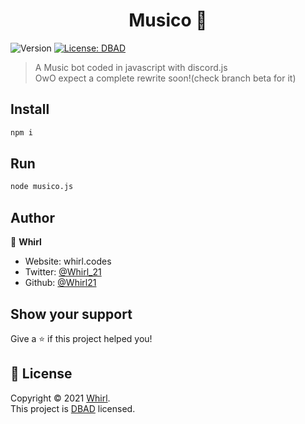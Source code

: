 <h1 align="center">Musico 🎵</h1>
<p>
  <img alt="Version" src="https://img.shields.io/badge/version-1.5.0-blue.svg?cacheSeconds=2592000" />
  <a href="dbad-license.org" target="_blank">
    <img alt="License: DBAD" src="https://img.shields.io/badge/License-DBAD-yellow.svg" />
  </a>
   
</p>

> A Music bot coded in javascript with discord.js<Br>
  > OwO expect a complete rewrite soon!(check branch beta for it)

## Install

```sh
npm i
```

## Run 

```sh
node musico.js
```

## Author

👤 **Whirl**

* Website: whirl.codes
* Twitter: [@Whirl\_21](https://twitter.com/Whirl\_21)
* Github: [@Whirl21](https://github.com/Whirl21)

## Show your support

Give a ⭐️ if this project helped you!

## 📝 License

Copyright © 2021 [Whirl](https://github.com/Whirl21).<br />
This project is [DBAD](dbad-license.org) licensed.

